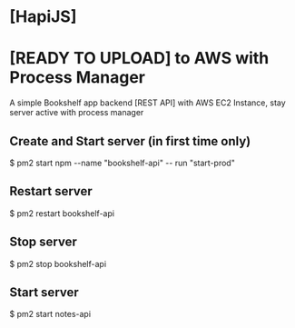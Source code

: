 # [HapiJS]

# [READY TO UPLOAD] to AWS with Process Manager

A simple Bookshelf app backend [REST API] with AWS EC2 Instance, stay server active with process manager

## Create and Start server (in first time only)

$ pm2 start npm --name "bookshelf-api" -- run "start-prod"

## Restart server

$ pm2 restart bookshelf-api

## Stop server

$ pm2 stop bookshelf-api

## Start server

$ pm2 start notes-api
